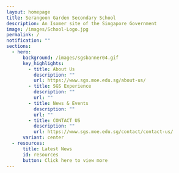 ```yaml
---
layout: homepage
title: Serangoon Garden Secondary School
description: An Isomer site of the Singapore Government
image: /images/School-Logo.jpg
permalink: /
notification: ""
sections:
  - hero:
      background: /images/sgsbanner04.gif
      key_highlights:
        - title: About Us
          description: ""
          url: https://www.sgs.moe.edu.sg/about-us/
        - title: SGS Experience
          description: ""
          url: ""
        - title: News & Events
          description: ""
          url: ""
        - title: CONTACT US
          description: ""
          url: https://www.sgs.moe.edu.sg/contact/contact-us/
      variant: center
  - resources:
      title: Latest News
      id: resources
      button: Click here to view more
---
```


